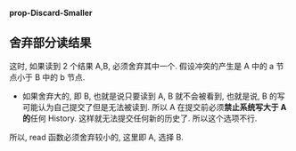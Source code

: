 **prop-Discard-Smaller**

## 舍弃部分读结果

这时, 如果读到 2 个结果 A,B, 必须舍弃其中一个. 假设冲突的产生是 A 中的 a 节点小于 B 中的 b 节点.
- 如果舍弃大的, 即 B, 也就是说只要读到 A, B 就不会被看到, 也就是说, B 的写可能认为自己提交了但是无法被读到.
  所以 A 在提交前必须**禁止系统写大于 A 的**任何 History. 这样就无法提交任何新的历史了. 所以这个选项不行.

所以, read 函数必须舍弃较小的, 这里即 A, 选择 B.